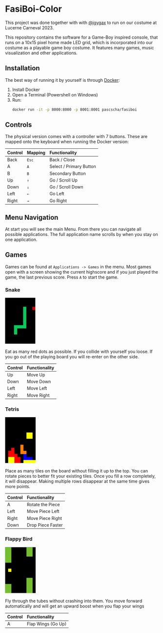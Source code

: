 # FasiBoi-Color
This project was done together with with [@jgygax](https://github.com/jgygax) to run on our costume at Lucerne Carneval 2023.

This repository contains the software for a Game-Boy inspired console, that runs on a 10x15 pixel home made LED grid, which is incorporated into our costume as a playable game boy costume. It features many games, music visualization and other applications.

## Installation
The best way of running it by yourself is through [Docker](https://docs.docker.com/get-docker/):

1. Install Docker
2. Open a Terminal (Powershell on Windows)
3. Run:
    ```bash
    docker run -it -p 8000:8000 -p 8001:8001 pascscha/fasiboi
    ```

## Controls
The physical version comes with a controller with 7 buttons. These are mapped onto the keyboard when running the Docker version:

| Control | Mapping | Functionality           |
| :------ | :------ | :---------------------- |
| Back    | `Esc`   | Back / Close            |
| A       | `A`     | Select / Primary Button |
| B       | `B`     | Secondary Button        |
| Up      | `↑`     | Go / Scroll Up          |
| Down    | `↓`     | Go / Scroll Down        |
| Left    | `←`     | Go Left                 |
| Right   | `→`     | Go Right                |

## Menu Navigation
At start you will see the main Menu. From there you can navigate all possible applications. The full application name scrolls by when you stay on one application.

## Games
Games can be found at `Applications -> Games` in the menu. Most games open with a screen showing the current highscore and if you just played the game, the last previous score. Press `A` to start the game.

### Snake
![Snake Gameplay](img/games/snake.jpg)

Eat as many red dots as possible. If you collide with yourself you loose. If you go out of the playing board you will re-enter on the other side.

| Control | Functionality |
| :------ | :------------ |
| Up      | Move Up       |
| Down    | Move Down     |
| Left    | Move Left     |
| Right   | Move Right    |

### Tetris
![Tetris Gameplay](img/games/tetris.jpg)

Place as many tiles on the board without filling it up to the top. You can rotate pieces to better fit your existing tiles. Once you fill a row completely, it will disappear. Making multiple rows disappear at the same time gives more points.

| Control | Functionality     |
| :------ | :---------------- |
| A       | Rotate the Piece  |
| Left    | Move Piece Left   |
| Right   | Move Piece Right  |
| Down    | Drop Piece Faster |

### Flappy Bird
![Flappy Bird Gameplay](img/games/flappy-bird.jpg)

Fly through the tubes without crashing into them. You move forward automatically and will get an upward boost when you flap your wings

| Control | Functionality      |
| :------ | :----------------- |
| A       | Flap Wings (Go Up) |

